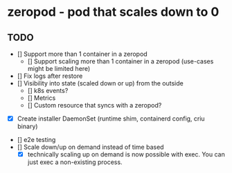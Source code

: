 # zeropod - pod that scales down to 0

## TODO

- [] Support more than 1 container in a zeropod
	- [] Support scaling more than 1 container in a zeropod (use-cases might be limited here)
- [] Fix logs after restore
- [] Visibility into state (scaled down or up) from the outside
	- [] k8s events?
	- [] Metrics
	- [] Custom resource that syncs with a zeropod?
- [x] Create installer DaemonSet (runtime shim, containerd config, criu binary)
- [] e2e testing
- [] Scale down/up on demand instead of time based
	- [x] technically scaling up on demand is now possible with exec. You can just exec a non-existing process.
